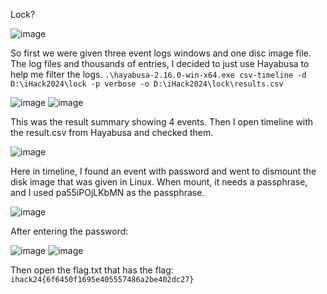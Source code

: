 Lock?

![image](https://github.com/user-attachments/assets/63471007-5ae4-4e26-9b07-d0cbf7561b0e)

So first we were given three event logs windows and one disc image file. The log files and thousands of entries, I decided to just use Hayabusa to help me filter the logs. 
`.\hayabusa-2.16.0-win-x64.exe csv-timeline -d D:\iHack2024\lock -p verbose -o D:\iHack2024\lock\results.csv`

![image](https://github.com/user-attachments/assets/3142e0a2-e69b-443d-b5df-b8381eee9ba3)
![image](https://github.com/user-attachments/assets/09770109-500d-4c55-9414-7d959fbfa7b9)

This was the result summary showing 4 events. Then I open timeline with the result.csv from Hayabusa and checked them. 

 ![image](https://github.com/user-attachments/assets/4600532b-f416-46b3-8114-050a25395505)

Here in timeline, I found an event with password and went to dismount the disk image that was given in Linux. When mount, it needs a passphrase, and I used pa55iPOjLKbMN as the passphrase. 

![image](https://github.com/user-attachments/assets/b7b558df-83c7-4833-a4a0-9cd83dbeca47)
  
After entering the password: 

![image](https://github.com/user-attachments/assets/ea4d7abf-178a-4bc1-8a47-c1be172a0c8b)
![image](https://github.com/user-attachments/assets/3e9093d2-a153-429a-a693-729d1ff3b4c3)

Then open the flag.txt that has the flag: `ihack24{6f6450f1695e405557486a2be402dc27}`

